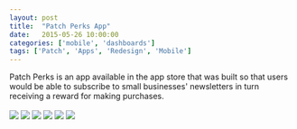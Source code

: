 ```yaml
---
layout: post
title:  "Patch Perks App"
date:   2015-05-26 10:00:00
categories: ['mobile', 'dashboards']
tags: ['Patch', 'Apps', 'Redesign', 'Mobile']
---
```


<div class="text-block">
Patch Perks is an app available in the app store that was built so that users would be able to subscribe to small businesses' newsletters in turn receiving a reward for making purchases.<br /><br />

</div>
<div class="images">
	<a href="{{ base.url }}/images/Patch/Perks-01.png" data-lightbox="Patch Perks" title="First of three splash screens introducing Perks"><img src="{{ base.url }}/images/Patch/Perks-01.png" /></a>
	<a href="{{ base.url }}/images/Patch/Perks-02.png" data-lightbox="Patch Perks" title="Second of three splash screens introducing Perks"><img src="{{ base.url }}/images/Patch/Perks-02.png" /></a>
	<a href="{{ base.url }}/images/Patch/Perks-03.png" data-lightbox="Patch Perks" title="Third of three splash screens introducing Perks"><img src="{{ base.url }}/images/Patch/Perks-03.png" /></a>
	<a href="{{ base.url }}/images/Patch/Perks-04.png" data-lightbox="Patch Perks" title="List page of various partners participating in the program."><img src="{{ base.url }}/images/Patch/Perks-04.png" /></a>
	<a href="{{ base.url }}/images/Patch/Perks-05.png" data-lightbox="Patch Perks" title="Profile/Listing page of a single participant, a user get here by tapping on one of the list items in the previous screen"><img src="{{ base.url }}/images/Patch/Perks-05.png" /></a>
	<a href="{{ base.url }}/images/Patch/Perks-06.png" data-lightbox="Patch Perks" title="A user's history or activity feed"><img src="{{ base.url }}/images/Patch/Perks-06.png" /></a>
</div>

[jekyll-gh]: https://github.com/jekyll/jekyll
[jekyll]:    http://jekyllrb.com
